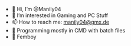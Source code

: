 - 👋 Hi, I’m @Manily04
- 👀 I’m interested in Gaming and PC Stuff
- 📫 How to reach me: manily04@gmx.de
- 🧰 Programming mostly in CMD with batch files
- 🌟 Femboy
<!---
MarcBeast/MarcBeast is a ✨ special ✨ repository because its `README.md` (this file) appears on your GitHub profile.
You can click the Preview link to take a look at your changes.
--->
